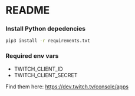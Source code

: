# README

### Install Python depedencies
```bash
pip3 install -r requirements.txt
```

### Required env vars

* TWITCH_CLIENT_ID
* TWITCH_CLIENT_SECRET

Find them here: https://dev.twitch.tv/console/apps
